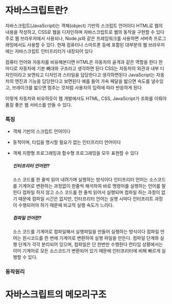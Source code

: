 # 자바스크립트란?
  자바스크립트(JavaScript)는 객체(object) 기반의 스크립트 언어이다 HTML로 웹의 내용을 작성하고, CSS로 웹을 디자인하며
  자바스크립트로 웹의 동작을 구현할 수 있다 주로 웹 브라우저에서 사용되나, Node.js와 같은 프레임워크를 사용하면 서버측
  프로그래밍에서도 사용할 수 있다. 현재 컴퓨터나 스마트폰 등에 포함된 대부분의 웹 브라우저에는 자바스크립트 인터프리터가
  내장되어 있다

  컴퓨터 언어와 자동차를 비유해본다면 HTML은 자동차의 골격과 같은 역할을 한다 한마디로 자동차에 기본 뼈대와 구조라고
  생각하면 된다 CSS는 자동차의 외관과 내부 디자인이라고 보면되고 디자인과 스타일을 담당한다고 생각하면된다
  JavaScript는 자동차의 엔진과 기능을 담당한다고 보면된다 예를 들어 가속 페달을 밟으면 속도를 낼수있고,
  브레이크를 밟으면 멈추는 것처럼 사용자의 입력에 따라 반응하게 된다

  이렇게 자동차와 비유하듯이 웹 개발에서도 HTML, CSS, JavaScript가 조화를 이뤄야 품질 좋은 웹 서비스를 만들 수 있다.

  ### 특징
  - 객체 기반의 스크립트 언어이다
  - 동적이며, 타입을 명시할 필요가 없는 인터프리터 언어이다
  - 객체 지향형 프로그래밍과 함수형 프로그래밍을 모두 표현할 수 있다

    ##### 인터프리터 언어란?
      소스 코드를 한 줄씩 읽어 내려가며 실행하는 방식이다 인터프리터 언어는 소스코드를 기계어로 변환하는 과정없이
      한줄씩 해석하여 바로 명령어를 실행하는 언어를 말한다 컴파일 하지 않고 소스 코드를 한 줄씩 읽어서 실행되며
      컴파일 하는 과정이 없기 때문에 컴파일 시간은 없지만, 인터프리터 언어는 실행 시마다 인터프리트 과정이 
      수행되어야 하기 때문에 비교적 실행 속도가 느리다.

    ##### 컴파일 언어란?
      소스 코드를 기계어로 컴파일해서 실행파일을 만들어 실행하는 방식이다 컴파일 언어는 원시코드를
      한 번에 기계어로 변환하여 실행 파일을 만든다. 컴파일 단계와 실행 단계가 각각 분리되어 있으며,
      컴파일은 단 한번만 수행한다 런타임 상황에서는 이미 기계어로 모든 소스코드가 변환되어 있기 때문에
      인터프리터에 비해 빠르게 실행할 수 있다.

   ### 동작원리


# 자바스크립트의 메모리구조
